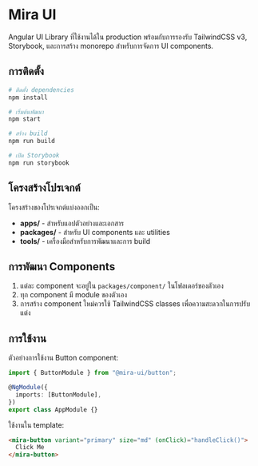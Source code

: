 # Mira UI

Angular UI Library ที่ใช้งานได้ใน production พร้อมกับการรองรับ TailwindCSS v3, Storybook, และการสร้าง monorepo สำหรับการจัดการ UI components.

## การติดตั้ง

```bash
# ติดตั้ง dependencies
npm install

# เริ่มต้นพัฒนา
npm start

# สร้าง build
npm run build

# เปิด Storybook
npm run storybook
```

## โครงสร้างโปรเจกต์

โครงสร้างของโปรเจกต์แบ่งออกเป็น:

- **apps/** - สำหรับแอปตัวอย่างและเอกสาร
- **packages/** - สำหรับ UI components และ utilities
- **tools/** - เครื่องมือสำหรับการพัฒนาและการ build

## การพัฒนา Components

1. แต่ละ component จะอยู่ใน `packages/component/` ในโฟลเดอร์ของตัวเอง
2. ทุก component มี module ของตัวเอง
3. การสร้าง component ใหม่ควรใช้ TailwindCSS classes เพื่อความสะดวกในการปรับแต่ง

## การใช้งาน

ตัวอย่างการใช้งาน Button component:

```typescript
import { ButtonModule } from "@mira-ui/button";

@NgModule({
  imports: [ButtonModule],
})
export class AppModule {}
```

ใช้งานใน template:

```html
<mira-button variant="primary" size="md" (onClick)="handleClick()">
  Click Me
</mira-button>
```
